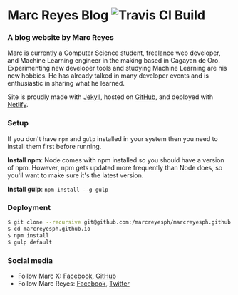 # Marc Reyes Blog ![Travis CI Build](https://travis-ci.org/marcreyesph/marcreyesph.github.io.svg?branch=master "Travis CI Build")

### A blog website by Marc Reyes

Marc is currently a Computer Science student, freelance web developer, and Machine Learning engineer in the making based in Cagayan de Oro. Experimenting new developer tools and studying Machine Learning are his new hobbies. He has already talked in many developer events and is enthusiastic in sharing what he learned.

Site is proudly made with [Jekyll](https://jekyllrb.com/), hosted on [GitHub](https://github.com/marcreyesph/marcreyesph.github.io/), and deployed with [Netlify](https://www.netlify.com/).

### Setup

If you don't have `npm` and `gulp` installed in your system then you need to install them first before running. 

**Install npm**: Node comes with npm installed so you should have a version of npm. However, npm gets updated more frequently than Node does, so you'll want to make sure it's the latest version. 

**Install gulp**:  ```npm install --g gulp```

### Deployment
```bash
$ git clone --recursive git@github.com:/marcreyesph/marcreyesph.github.io
$ cd marcreyesph.github.io
$ npm install
$ gulp default
```

### Social media

* Follow Marc X: [Facebook](https://facebook.com/marcreyesph), [GitHub](https://github.com/marcreyesph)
* Follow Marc Reyes: [Facebook](https://facebook.com/marcxph), [Twitter](https://twitter.com/marcreyesph)

